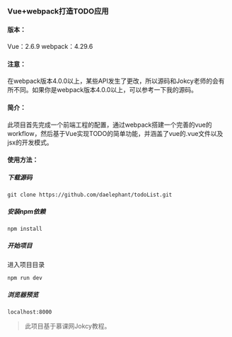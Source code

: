 ### Vue+webpack打造TODO应用



#### 版本：
Vue：2.6.9
webpack：4.29.6
#### 注意：
在webpack版本4.0.0以上，某些API发生了更改，所以源码和Jokcy老师的会有所不同。如果你是webpack版本4.0.0以上，可以参考一下我的源码。

#### 简介：
此项目首先完成一个前端工程的配置，通过webpack搭建一个完善的vue的workflow，然后基于Vue实现TODO的简单功能，并涵盖了vue的.vue文件以及jsx的开发模式。

#### 使用方法：

##### 下载源码

    git clone https://github.com/daelephant/todoList.git

##### 安装npm依赖

    npm install

##### 开始项目
进入项目目录

    npm run dev

##### 浏览器预览

    localhost:8000

>此项目基于慕课网Jokcy教程。
